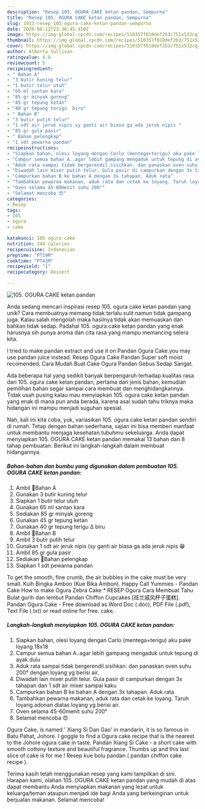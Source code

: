 ```yaml
---
description: "Resep 105. OGURA CAKE ketan pandan, Sempurna"
title: "Resep 105. OGURA CAKE ketan pandan, Sempurna"
slug: 1933-resep-105-ogura-cake-ketan-pandan-sempurna
date: 2020-08-12T23:36:45.450Z
image: https://img-global.cpcdn.com/recipes/510357f010def2b3/751x532cq70/105-ogura-cake-ketan-pandan-foto-resep-utama.jpg
thumbnail: https://img-global.cpcdn.com/recipes/510357f010def2b3/751x532cq70/105-ogura-cake-ketan-pandan-foto-resep-utama.jpg
cover: https://img-global.cpcdn.com/recipes/510357f010def2b3/751x532cq70/105-ogura-cake-ketan-pandan-foto-resep-utama.jpg
author: Alberta Sullivan
ratingvalue: 4.8
reviewcount: 5
recipeingredient:
- " Bahan A"
- "3 butir kuning telur"
- "1 butir telur utuh"
- "65 ml santan kara"
- "85 gr minyak goreng"
- "45 gr tepung ketan"
- "40 gr tepung terigu  biru"
- " Bahan B"
- "3 butir putih telur"
- "1 sdt air jeruk nipis sy ganti air biasa ga ada jeruk nipis "
- "85 gr gula pasir"
- " Bahan pelengkap"
- "1 sdt pewarna pandan"
recipeinstructions:
- "Siapkan bahan, olesi loyang dengan Carlo (mentega+terigu) aku pake loyang 18x18"
- "Campur semua bahan A..agar lebih gampang mengaduk untuk tepung di ayak dulu"
- "Aduk rata sampai tidak bergerendil.sisihkan. dan panaskan oven suhu 200° dengan loyang yg berisi air."
- "Diwadah lain mixer putih telur. Gula pasir di campurkan dengan 3x tahapan dan 1 sdt air mixer sampai kaku"
- "Campurkan bahan B ke bahan A dengan 3x tahapan. Aduk rata"
- "Tambahkan pewarna makanan, aduk rata dan cetak ke loyang. Taruh loyang adonan diatas loyang yg berisi air."
- "Oven selama 45-60menit suhu 200°"
- "Selamat mencoba 😍"
categories:
- Resep
tags:
- 105
- ogura
- cake

katakunci: 105 ogura cake 
nutrition: 244 calories
recipecuisine: Indonesian
preptime: "PT19M"
cooktime: "PT43M"
recipeyield: "1"
recipecategory: Dessert

---
```



![105. OGURA CAKE ketan pandan](https://img-global.cpcdn.com/recipes/510357f010def2b3/751x532cq70/105-ogura-cake-ketan-pandan-foto-resep-utama.jpg)

Anda sedang mencari inspirasi resep 105. ogura cake ketan pandan yang unik? Cara membuatnya memang tidak terlalu sulit namun tidak gampang juga. Kalau salah mengolah maka hasilnya tidak akan memuaskan dan bahkan tidak sedap. Padahal 105. ogura cake ketan pandan yang enak harusnya sih punya aroma dan cita rasa yang mampu memancing selera kita.

I tried to make pandan extract and use it on Pandan Ogura Cake.you may use pandan juice instead. Resep Ogura Cake Pandan Super soft moist recomended. Cara Mudah Buat Cake Ogura Pandan Gebus Sedap Sangat.

Ada beberapa hal yang sedikit banyak berpengaruh terhadap kualitas rasa dari 105. ogura cake ketan pandan, pertama dari jenis bahan, kemudian pemilihan bahan segar sampai cara membuat dan menghidangkannya. Tidak usah pusing kalau mau menyiapkan 105. ogura cake ketan pandan yang enak di mana pun anda berada, karena asal sudah tahu triknya maka hidangan ini mampu menjadi suguhan spesial.


Nah, kali ini kita coba, yuk, variasikan 105. ogura cake ketan pandan sendiri di rumah. Tetap dengan bahan sederhana, sajian ini bisa memberi manfaat untuk membantu menjaga kesehatan tubuhmu sekeluarga. Anda dapat menyiapkan 105. OGURA CAKE ketan pandan memakai 13 bahan dan 8 tahap pembuatan. Berikut ini langkah-langkah dalam membuat hidangannya.

<!--inarticleads1-->

##### Bahan-bahan dan bumbu yang digunakan dalam pembuatan 105. OGURA CAKE ketan pandan:

1. Ambil  📌Bahan A
1. Gunakan 3 butir kuning telur
1. Siapkan 1 butir telur utuh
1. Gunakan 65 ml santan kara
1. Sediakan 85 gr minyak goreng
1. Gunakan 45 gr tepung ketan
1. Gunakan 40 gr tepung terigu ∆ biru
1. Ambil  📌Bahan B
1. Ambil 3 butir putih telur
1. Gunakan 1 sdt air jeruk nipis (sy ganti air biasa ga ada jeruk nipis 😁
1. Ambil 85 gr gula pasir
1. Sediakan  📌Bahan pelengkap
1. Siapkan 1 sdt pewarna pandan


To get the smooth, fine crumb, the air bubbles in the cake must be very small. Kuih Bingka Ambon (Kue Bika Ambon). Happy Call Yummies - Pandan Cake How to make Ogura Zebra Cake * RESEP Ogura Cara Membuat Tahu Bulat gurih dan lembut Pandan Chiffon Cupcakes [班兰戚风杯子蛋糕]. Pandan Ogura Cake - Free download as Word Doc (.doc), PDF File (.pdf), Text File (.txt) or read online for free. cake. 

<!--inarticleads2-->

##### Langkah-langkah menyiapkan 105. OGURA CAKE ketan pandan:

1. Siapkan bahan, olesi loyang dengan Carlo (mentega+terigu) aku pake loyang 18x18
1. Campur semua bahan A..agar lebih gampang mengaduk untuk tepung di ayak dulu
1. Aduk rata sampai tidak bergerendil.sisihkan. dan panaskan oven suhu 200° dengan loyang yg berisi air.
1. Diwadah lain mixer putih telur. Gula pasir di campurkan dengan 3x tahapan dan 1 sdt air mixer sampai kaku
1. Campurkan bahan B ke bahan A dengan 3x tahapan. Aduk rata
1. Tambahkan pewarna makanan, aduk rata dan cetak ke loyang. Taruh loyang adonan diatas loyang yg berisi air.
1. Oven selama 45-60menit suhu 200°
1. Selamat mencoba 😍


Ogura Cake, is named &#39; Xiang Si Dan Gao&#39; in mandarin, it is so famous in Batu Pahat, Johore. I goggle to find a Ogura cake recipe that is the nearest to the Johore ogura cake in taste. Pandan Xiang Si Cake - a short cake with smooth cottony texture and beautiful fragrance. Thumbs up and this last slice of cake is for me ! Resep kue bolu pandan ( pandan chıffon cake recıpe ). 

Terima kasih telah menggunakan resep yang kami tampilkan di sini. Harapan kami, olahan 105. OGURA CAKE ketan pandan yang mudah di atas dapat membantu Anda menyiapkan makanan yang lezat untuk keluarga/teman ataupun menjadi ide bagi Anda yang berkeinginan untuk berjualan makanan. Selamat mencoba!
